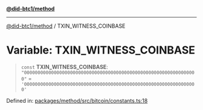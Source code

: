 [**@did-btc1/method**](../README.md)

***

[@did-btc1/method](../globals.md) / TXIN\_WITNESS\_COINBASE

# Variable: TXIN\_WITNESS\_COINBASE

> `const` **TXIN\_WITNESS\_COINBASE**: `"0000000000000000000000000000000000000000000000000000000000000000"` = `'0000000000000000000000000000000000000000000000000000000000000000'`

Defined in: [packages/method/src/bitcoin/constants.ts:18](https://github.com/dcdpr/did-btc1-js/blob/4ab6f9915d95beed9bc633644c9db1539395f512/packages/method/src/bitcoin/constants.ts#L18)
